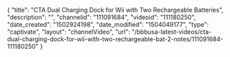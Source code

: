 {
    "title": "CTA Dual Charging Dock for Wii with Two Rechargeable Batteries",
    "description": "",
    "channelid": "111091684",
    "videoid": "111180250",
    "date_created": "1502924198",
    "date_modified": "1504049177",
    "type": "captivate",
    "layout": "channelVideo",
    "url": "\/bbbusa-latest-videos\/cta-dual-charging-dock-for-wii-with-two-rechargeable-bat-2-notes\/111091684-111180250"
}